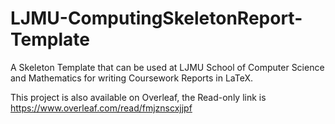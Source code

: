 # LJMU-ComputingSkeletonReport-Template
A Skeleton Template that can be used at LJMU School of Computer Science and Mathematics for writing Coursework Reports in LaTeX.

This project is also available on Overleaf, the Read-only link is https://www.overleaf.com/read/fmjznscxjjpf
